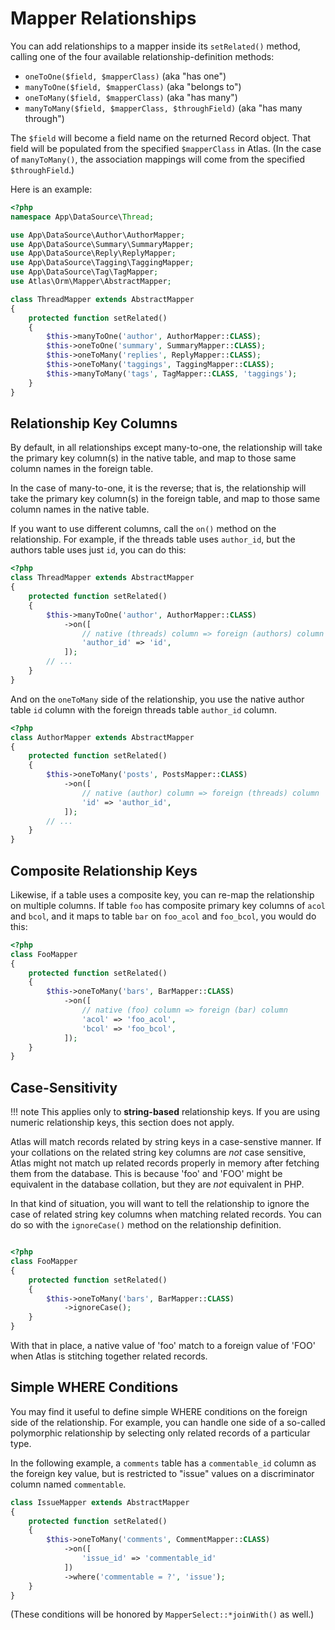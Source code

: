 # Mapper Relationships

You can add relationships to a mapper inside its `setRelated()` method, calling
one of the four available relationship-definition methods:

- `oneToOne($field, $mapperClass)` (aka "has one")
- `manyToOne($field, $mapperClass)` (aka "belongs to")
- `oneToMany($field, $mapperClass)` (aka "has many")
- `manyToMany($field, $mapperClass, $throughField)` (aka "has many through")

The `$field` will become a field name on the returned Record object. That field
will be populated from the specified `$mapperClass` in Atlas. (In the case of
`manyToMany()`, the association mappings will come from the specified
`$throughField`.)

Here is an example:

```php
<?php
namespace App\DataSource\Thread;

use App\DataSource\Author\AuthorMapper;
use App\DataSource\Summary\SummaryMapper;
use App\DataSource\Reply\ReplyMapper;
use App\DataSource\Tagging\TaggingMapper;
use App\DataSource\Tag\TagMapper;
use Atlas\Orm\Mapper\AbstractMapper;

class ThreadMapper extends AbstractMapper
{
    protected function setRelated()
    {
        $this->manyToOne('author', AuthorMapper::CLASS);
        $this->oneToOne('summary', SummaryMapper::CLASS);
        $this->oneToMany('replies', ReplyMapper::CLASS);
        $this->oneToMany('taggings', TaggingMapper::CLASS);
        $this->manyToMany('tags', TagMapper::CLASS, 'taggings');
    }
}
```

## Relationship Key Columns

By default, in all relationships except many-to-one, the relationship will take
the primary key column(s) in the native table, and map to those same column
names in the foreign table.

In the case of many-to-one, it is the reverse; that is, the relationship will
take the primary key column(s) in the foreign table, and map to those same
column names in the native table.

If you want to use different columns, call the `on()` method on the
relationship. For example, if the threads table uses `author_id`, but the
authors table uses just `id`, you can do this:

```php
<?php
class ThreadMapper extends AbstractMapper
{
    protected function setRelated()
    {
        $this->manyToOne('author', AuthorMapper::CLASS)
            ->on([
                // native (threads) column => foreign (authors) column
                'author_id' => 'id',
            ]);
        // ...
    }
}
```
And on the `oneToMany` side of the relationship, you use the native author table
`id` column with the foreign threads table `author_id` column.
```php
<?php
class AuthorMapper extends AbstractMapper
{
    protected function setRelated()
    {
        $this->oneToMany('posts', PostsMapper::CLASS)
            ->on([
                // native (author) column => foreign (threads) column
                'id' => 'author_id',
            ]);
        // ...
    }
}
```

## Composite Relationship Keys

Likewise, if a table uses a composite key, you can re-map the relationship on
multiple columns. If table `foo` has composite primary key columns of `acol` and
`bcol`, and it maps to table `bar` on `foo_acol` and `foo_bcol`, you would do
this:

```php
<?php
class FooMapper
{
    protected function setRelated()
    {
        $this->oneToMany('bars', BarMapper::CLASS)
            ->on([
                // native (foo) column => foreign (bar) column
                'acol' => 'foo_acol',
                'bcol' => 'foo_bcol',
            ]);
    }
}
```

## Case-Sensitivity

!!! note
    This applies only to **string-based** relationship keys. If you are
    using numeric relationship keys, this section does not apply.

Atlas will match records related by string keys in a case-senstive manner. If
your collations on the related string key columns are *not* case sensitive,
Atlas might not match up related records properly in memory after fetching them
from the database. This is because 'foo' and 'FOO' might be equivalent in the
database collation, but they are *not* equivalent in PHP.

In that kind of situation, you will want to tell the relationship to ignore the
case of related string key columns when matching related records. You can do so
with the `ignoreCase()` method on the relationship definition.

```php

<?php
class FooMapper
{
    protected function setRelated()
    {
        $this->oneToMany('bars', BarMapper::CLASS)
            ->ignoreCase();
    }
}
```

With that in place, a native value of 'foo' match to a foreign value of 'FOO'
when Atlas is stitching together related records.

## Simple WHERE Conditions

You may find it useful to define simple WHERE conditions on the foreign side of
the relationship. For example, you can handle one side of a so-called
polymorphic relationship by selecting only related records of a particular type.

In the following example, a `comments` table has a `commentable_id` column as
the foreign key value, but is restricted to "issue" values on a discriminator
column named `commentable`.

```php
class IssueMapper extends AbstractMapper
{
    protected function setRelated()
    {
        $this->oneToMany('comments', CommentMapper::CLASS)
            ->on([
                'issue_id' => 'commentable_id'
            ])
            ->where('commentable = ?', 'issue');
    }
}
```

(These conditions will be honored by `MapperSelect::*joinWith()` as well.)
